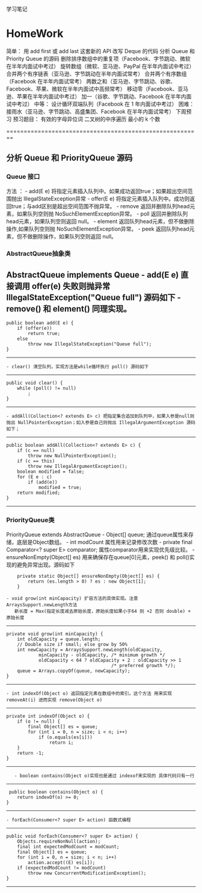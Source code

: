 学习笔记
# HomeWork
简单：
用 add first 或 add last 这套新的 API 改写 Deque 的代码
分析 Queue 和 Priority Queue 的源码
删除排序数组中的重复项（Facebook、字节跳动、微软在半年内面试中考过）
旋转数组（微软、亚马逊、PayPal 在半年内面试中考过）
合并两个有序链表（亚马逊、字节跳动在半年内面试常考）
合并两个有序数组（Facebook 在半年内面试常考）
两数之和（亚马逊、字节跳动、谷歌、Facebook、苹果、微软在半年内面试中高频常考）
移动零（Facebook、亚马逊、苹果在半年内面试中考过）
加一（谷歌、字节跳动、Facebook 在半年内面试中考过）
中等：
设计循环双端队列（Facebook 在 1 年内面试中考过）
困难：
接雨水（亚马逊、字节跳动、高盛集团、Facebook 在半年内面试常考）
下周预习
预习题目：
有效的字母异位词
二叉树的中序遍历
最小的 k 个数

========================================================
## 分析 Queue 和 PriorityQueue 源码
 ### Queue 接口
 方法 ：
    - add(E e) 将指定元素插入队列中。如果成功返回true；如果超出空间范围抛出 IllegalStateException异常
    - offer(E e) 将指定元素插入队列中。成功则返回true；与add区别是超出空间范围不抛异常。
    - remove 返回并删除队列head元素，如果队列空则抛 NoSuchElementException异常。
    - poll 返回并删除队列head元素，如果队列空则返回 null。
    - element 返回队列head元素，但不做删除操作,如果队列空则抛 NoSuchElementException异常。
    - peek 返回队列head元素，但不做删除操作，如果队列空则返回 null。

 ### AbstractQueue抽象类
 AbstractQueue implements Queue
    - add(E e)  直接调用 offer(e) 失败则抛异常 IllegalStateException("Queue full") 源码如下
    - remove() 和 element() 同理实现。
----------------------
    public boolean add(E e) {
        if (offer(e))
            return true;
        else
            throw new IllegalStateException("Queue full");
    }
----------------------
    - clear() 清空队列，实现方法是while循环执行 poll() 源码如下
----------------------
    public void clear() {
        while (poll() != null)
            ;
    }
----------------------
    - addAll(Collection<? extends E> c) 把指定集合追加到队列中，如果入参是null则抛出 NullPointerException；如入参是自己则抛出 IllegalArgumentException 源码如下；
----------------------
    public boolean addAll(Collection<? extends E> c) {
        if (c == null)
            throw new NullPointerException();
        if (c == this)
            throw new IllegalArgumentException();
        boolean modified = false;
        for (E e : c)
            if (add(e))
                modified = true;
        return modified;
    }
----------------------

 ### PriorityQueue类
 PriorityQueue extends AbstractQueue 
    - Object[] queue; 通过queue属性来存储，底层是Object数组。
    - int modCount 属性用来记录修改次数
    - private final Comparator<? super E> comparator; 属性comparator用来实现优先级比较。
    - ensureNonEmpty(Object[] es) 用来确保存在queue[0]元素，peek() 和 poll()实现的避免异常出现。源码如下
```
    private static Object[] ensureNonEmpty(Object[] es) {
        return (es.length > 0) ? es : new Object[1];
    }
```
    - void grow(int minCapacity) 扩容方法的具体实现。注意ArraysSupport.newLength方法
       新长度 = Max(指定长度减去原始长度，原始长度如果小于64 则 +2 否则 double) + 原始长度
----------------------
    private void grow(int minCapacity) {
        int oldCapacity = queue.length;
        // Double size if small; else grow by 50%
        int newCapacity = ArraysSupport.newLength(oldCapacity,
                minCapacity - oldCapacity, /* minimum growth */
                oldCapacity < 64 ? oldCapacity + 2 : oldCapacity >> 1
                                           /* preferred growth */);
        queue = Arrays.copyOf(queue, newCapacity);
    }
----------------------
    - int indexOf(Object o) 返回指定元素在数组中的索引。这个方法 用来实现 removeAt(i) 进而实现 remove(Object o)
----------------------
    private int indexOf(Object o) {
        if (o != null) {
            final Object[] es = queue;
            for (int i = 0, n = size; i < n; i++)
                if (o.equals(es[i]))
                    return i;
        }
        return -1;
    }
----------------------
       - boolean contains(Object o)实现也是通过 indexof来实现的 具体代码只有一行
----------------------
     public boolean contains(Object o) {
        return indexOf(o) >= 0;
    }
----------------------
    - forEach(Consumer<? super E> action) 函数式编程
----------------------
    public void forEach(Consumer<? super E> action) {
        Objects.requireNonNull(action);
        final int expectedModCount = modCount;
        final Object[] es = queue;
        for (int i = 0, n = size; i < n; i++)
            action.accept((E) es[i]);
        if (expectedModCount != modCount)
            throw new ConcurrentModificationException();
    }
----------------------